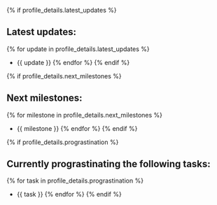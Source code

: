 {% if profile_details.latest_updates %}
## Latest updates:
{% for update in profile_details.latest_updates %}
- {{ update }}
{% endfor %}
{% endif %}

{% if profile_details.next_milestones %}
## Next milestones:
{% for milestone in profile_details.next_milestones %}
- {{ milestone }}
{% endfor %}
{% endif %}

{% if profile_details.prograstination %}
## Currently prograstinating the following tasks:
{% for task in profile_details.prograstination %}
- {{ task }}
{% endfor %}
{% endif %}
